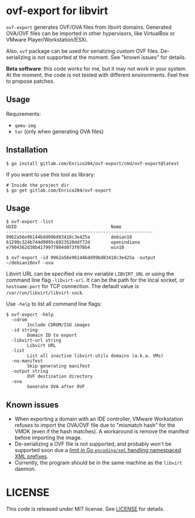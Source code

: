# ovf-export for libvirt

`ovf-export` generates OVF/OVA files from libvirt domains. Generated OVA/OVF
files can be imported in other hypervisors, like VirtualBox or VMware
Player/Workstation/ESXi.

Also, `ovf` package can be used for serializing custom OVF files.
De-serializing is not supported at the moment. See "known issues" for details.

**Beta software**: this code works for me, but it may not work in your system.
At the moment, the code is not tested with different environments. Feel free to
propose patches.

## Usage

Requirements:
* `qemu-img`
* `tar` (only when generating OVA files)

## Installation

```shell
$ go install gitlab.com/Enrico204/ovf-export/cmd/ovf-export@latest
```

If you want to use this tool as library:

```shell
# Inside the project dir
$ go get gitlab.com/Enrico204/ovf-export
```

## Usage

```shell
$ ovf-export -list
UUID                                    Name
--------------------------------------------------------
0962a56e96144bdd99bd83418c3e425a        debian10
61290c324b744d9095c6023520ddf72d        openindiana
e7904362d30b4179977804d073f070b4        win10

$ ovf-export -id 0962a56e96144bdd99bd83418c3e425a -output ~/debian10ovf -ova
```

Libvirt URL can be specified via env variable `LIBVIRT_URL` or using the
command line flag `-libvirt-url`. It can be the path for the local socket, or
`hostname:port` for TCP connection. The default value is `/var/run/libvirt/libvirt-sock`.

Use `-help` to list all command line flags:

```shell
$ ovf-export -help
  -cdrom
        Include CDROM/ISO images
  -id string
        Domain ID to export
  -libvirt-url string
        Libvirt URL
  -list
        List all inactive libvirt-utils domains (a.k.a. VMs)
  -no-manifest
        Skip generating manifest
  -output string
        OVF destination directory
  -ova
        Generate OVA after OVF
```

## Known issues

* When exporting a domain with an IDE controller, VMware Workstation refuses to
import  the OVA/OVF file due to "mismatch hash" for the VMDK (even if the hash
matches). A workaround is remove the manifest before importing the image.
* De-serializing a OVF file is not supported, and probably won't be supported 
soon due a [limit in Go `encoding/xml` handling namespaced XML prefixes](https://github.com/golang/go/issues/9519).
* Currently, the program should be in the same machine as the `libvirt` daemon.

# LICENSE

This code is released under MIT license. See [LICENSE](LICENSE) for details.
